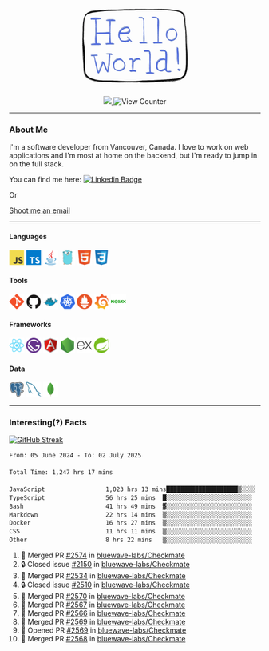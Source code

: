 <div align="center">
    <img src="./img/hello_world.webp" height="200px" width="">
    <div>
        <a href="https://www.linkedin.com/in/ajhollid">
            <img src="https://img.shields.io/badge/LinkedIn-blue"/>
        </a>
        <img src="https://komarev.com/ghpvc/?username=ajhollid&color=yellow" alt="View Counter">
    </div>
</div>

---

### About Me

I'm a software developer from Vancouver, Canada. I love to work on web applications and I'm most at home on the backend, but I'm ready to jump in on the full stack.

You can find me here: [![Linkedin Badge](https://img.shields.io/badge/-ajhollid-blue?style=flat&logo=Linkedin&logoColor=white)](https://www.linkedin.com/in/ajhollid)

Or

[Shoot me an email](mailto:ajhollid@gmail.com)

---

#### Languages

<div>
    <img src="./img/devicons/javascript-original.svg" width=30 height=30 alt="JavaScript">
    <img src="/img/devicons/typescript-original.svg" width=30 height=30 alt="TypeScript">
    <img src="./img/devicons/java-original.svg" width=30 height=30 alt="Java">
    <img src="./img/devicons/go-original.svg" width=30 height=30 alt="Golang">
    <img src="./img/devicons/html5-original.svg" width=30 height=30 alt="HTML 5">
    <img src="./img/devicons/css3-original.svg" width=30 height=30 alt="CSS 3">
</div>

#### Tools

<div>
    <img src="./img/devicons/git-original.svg" width=30 height=30 alt="Git">
    <img src="./img/devicons/github-original.svg" width=30 height=30 alt="Github">
    <img src="./img/devicons/docker-original.svg" width=30 
    height=30 alt="Docker">
    <img src="./img/devicons/kubernetes-original.svg" width=30 height=30 alt="K8">
    <img src="./img/devicons/prometheus-original.svg" width=30 height=30 alt="Prometheus">
    <img src="./img/devicons/grafana-original.svg" width=30 height=30 alt="Grafana">
    <img src="./img/devicons/nginx-original.svg" width=30 height=30 alt="Nginx">
</div>

#### Frameworks

<div>
    <img src="./img/devicons/react-original.svg" width=30 height=30 alt="React">
    <img src="./img/devicons/gatsby-original.svg" width=30 height=30 alt="Gatsby">
    <img src="./img/devicons/angularjs-original.svg" width=30 height=30 alt="AngularJS">
    <img src="./img/devicons/nodejs-original.svg" width=30 height=30 alt="NodeJS">
    <img src="./img/devicons/express-original.svg" width=30 height=30 alt="Express">
    <img src="./img/devicons/spring-original.svg" width=30 height=30 alt="Spring">
</div>

#### Data

<div>
    <img src="./img/devicons/postgresql-original.svg" width=30 height=30 alt="Postgresql">
    <img src="./img/devicons/mysql-original.svg" width=30 height=30 alt="Mysql">
    <img src="./img/devicons/mongodb-original.svg" width=30 height=30 alt="MongoDB">
</div>

---

### Interesting(?) Facts

[![GitHub Streak](http://github-readme-streak-stats.herokuapp.com?user=ajhollid)](https://git.io/streak-stats)

 <!--START_SECTION:waka-->

```txt
From: 05 June 2024 - To: 02 July 2025

Total Time: 1,247 hrs 17 mins

JavaScript                 1,023 hrs 13 mins████████████████████▒░░░░   81.49 %
TypeScript                 56 hrs 25 mins  █░░░░░░░░░░░░░░░░░░░░░░░░   04.49 %
Bash                       41 hrs 49 mins  ▓░░░░░░░░░░░░░░░░░░░░░░░░   03.33 %
Markdown                   22 hrs 14 mins  ▒░░░░░░░░░░░░░░░░░░░░░░░░   01.77 %
Docker                     16 hrs 27 mins  ▒░░░░░░░░░░░░░░░░░░░░░░░░   01.31 %
CSS                        11 hrs 11 mins  ▒░░░░░░░░░░░░░░░░░░░░░░░░   00.89 %
Other                      8 hrs 22 mins   ▒░░░░░░░░░░░░░░░░░░░░░░░░   00.67 %
```

<!--END_SECTION:waka-->


<!--START_SECTION:activity-->
1. 🎉 Merged PR [#2574](https://github.com/bluewave-labs/Checkmate/pull/2574) in [bluewave-labs/Checkmate](https://github.com/bluewave-labs/Checkmate)
2. 🔒 Closed issue [#2150](https://github.com/bluewave-labs/Checkmate/issues/2150) in [bluewave-labs/Checkmate](https://github.com/bluewave-labs/Checkmate)
3. 🎉 Merged PR [#2534](https://github.com/bluewave-labs/Checkmate/pull/2534) in [bluewave-labs/Checkmate](https://github.com/bluewave-labs/Checkmate)
4. 🔒 Closed issue [#2510](https://github.com/bluewave-labs/Checkmate/issues/2510) in [bluewave-labs/Checkmate](https://github.com/bluewave-labs/Checkmate)
5. 🎉 Merged PR [#2570](https://github.com/bluewave-labs/Checkmate/pull/2570) in [bluewave-labs/Checkmate](https://github.com/bluewave-labs/Checkmate)
6. 🎉 Merged PR [#2567](https://github.com/bluewave-labs/Checkmate/pull/2567) in [bluewave-labs/Checkmate](https://github.com/bluewave-labs/Checkmate)
7. 🎉 Merged PR [#2566](https://github.com/bluewave-labs/Checkmate/pull/2566) in [bluewave-labs/Checkmate](https://github.com/bluewave-labs/Checkmate)
8. 🎉 Merged PR [#2569](https://github.com/bluewave-labs/Checkmate/pull/2569) in [bluewave-labs/Checkmate](https://github.com/bluewave-labs/Checkmate)
9. 💪 Opened PR [#2569](https://github.com/bluewave-labs/Checkmate/pull/2569) in [bluewave-labs/Checkmate](https://github.com/bluewave-labs/Checkmate)
10. 🎉 Merged PR [#2568](https://github.com/bluewave-labs/Checkmate/pull/2568) in [bluewave-labs/Checkmate](https://github.com/bluewave-labs/Checkmate)
<!--END_SECTION:activity-->
